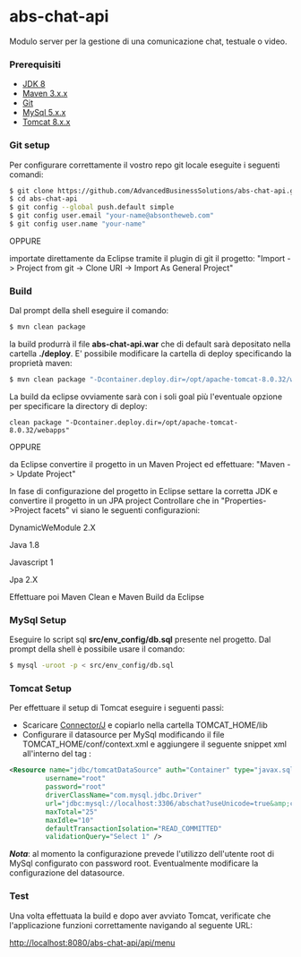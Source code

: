 # abs-chat-api
Modulo server per la gestione di una comunicazione chat, testuale o video.

### Prerequisiti
- [JDK 8]
- [Maven 3.x.x]
- [Git]
- [MySql 5.x.x]
- [Tomcat 8.x.x]

### Git setup
Per configurare correttamente il vostro repo git locale eseguite i seguenti comandi:
```sh
$ git clone https://github.com/AdvancedBusinessSolutions/abs-chat-api.git
$ cd abs-chat-api
$ git config --global push.default simple
$ git config user.email "your-name@absontheweb.com"
$ git config user.name "your-name"
```

OPPURE

importate direttamente da Eclipse tramite il plugin di git il progetto:
"Import -> Project from git -> Clone URI -> Import As General Project"


### Build
Dal prompt della shell eseguire il comando:
```sh
$ mvn clean package
```
la build produrrà il file **abs-chat-api.war** che di default sarà depositato nella cartella **./deploy**. 
E' possibile modificare la cartella di deploy specificando la proprietà maven:

```sh
$ mvn clean package "-Dcontainer.deploy.dir=/opt/apache-tomcat-8.0.32/webapps"
```

La build da eclipse ovviamente sarà con i soli goal più l'eventuale opzione per specificare la directory di deploy:
```
clean package "-Dcontainer.deploy.dir=/opt/apache-tomcat-8.0.32/webapps"
```

OPPURE

da Eclipse convertire il progetto in un Maven Project ed effettuare: "Maven -> Update Project"

In fase di configurazione del progetto in Eclipse settare la corretta JDK e convertire il progetto in un JPA project
Controllare che in "Properties->Project facets" vi siano le seguenti configurazioni:

DynamicWeModule 2.X

Java 1.8

Javascript 1

Jpa 2.X

Effettuare poi Maven Clean e Maven Build da Eclipse

### MySql Setup
Eseguire lo script sql **src/env_config/db.sql** presente nel progetto. Dal prompt della shell è possibile usare il comando:
```sh
$ mysql -uroot -p < src/env_config/db.sql
```

### Tomcat Setup
Per effettuare il setup di Tomcat eseguire i seguenti passi:
* Scaricare [Connector/J] e copiarlo nella cartella TOMCAT_HOME/lib
* Configurare il datasource per MySql modificando il file TOMCAT_HOME/conf/context.xml e aggiungere il seguente snippet xml all'interno del tag <Context>: 
```xml
<Resource name="jdbc/tomcatDataSource" auth="Container" type="javax.sql.DataSource"
         username="root"
         password="root"
         driverClassName="com.mysql.jdbc.Driver"
         url="jdbc:mysql://localhost:3306/abschat?useUnicode=true&amp;characterEncoding=utf8"
         maxTotal="25"
         maxIdle="10"
         defaultTransactionIsolation="READ_COMMITTED"
         validationQuery="Select 1" />
```
***Nota***: al momento la configurazione prevede l'utilizzo dell'utente root di MySql configurato con password root. Eventualmente modificare la configurazione del datasource. 

### Test 
Una volta effettuata la build e dopo aver avviato Tomcat, verificate che l'applicazione funzioni correttamente navigando al seguente URL: 

<http://localhost:8080/abs-chat-api/api/menu>


[Connector/J]: <https://dev.mysql.com/downloads/connector/j/>
[JDK 8]: <http://www.oracle.com/technetwork/java/javase/downloads/jdk8-downloads-2133151.html>
[Maven 3.x.x]: <https://maven.apache.org/download.cgi>
[Git]: <https://git-scm.com/downloads>
[MySql 5.x.x]: <http://dev.mysql.com/downloads/>
[Tomcat 8.x.x]: <https://tomcat.apache.org/download-80.cgi>